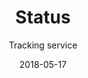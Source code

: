 ---
layout: project
title: Status
subtitle: Tracking service
type: Web Layout
date: 2018-05-17
large_button:
  name: Read more
  url: https://medium.com/tophackr/fea5bdb0a26
repo: https://github.com/tophackr/status
---